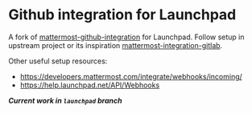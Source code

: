# Github integration for Launchpad

A fork of [mattermost-github-integration](https://github.com/softdevteam/mattermost-github-integration) for Launchpad. Follow setup in upstream project or its inspiration [mattermost-integration-gitlab](https://github.com/NotSqrt/mattermost-integration-gitlab).

Other useful setup resources:
- https://developers.mattermost.com/integrate/webhooks/incoming/
- https://help.launchpad.net/API/Webhooks

***Current work in `launchpad` branch***
